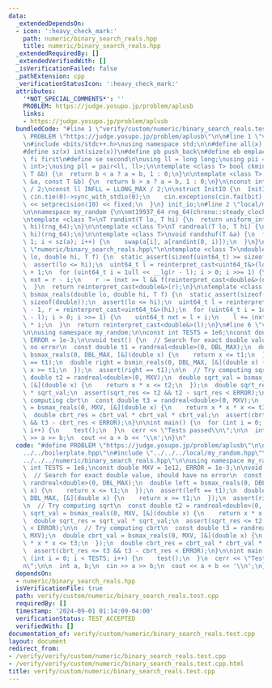 ```yaml
---
data:
  _extendedDependsOn:
  - icon: ':heavy_check_mark:'
    path: numeric/binary_search_reals.hpp
    title: numeric/binary_search_reals.hpp
  _extendedRequiredBy: []
  _extendedVerifiedWith: []
  _isVerificationFailed: false
  _pathExtension: cpp
  _verificationStatusIcon: ':heavy_check_mark:'
  attributes:
    '*NOT_SPECIAL_COMMENTS*': ''
    PROBLEM: https://judge.yosupo.jp/problem/aplusb
    links:
    - https://judge.yosupo.jp/problem/aplusb
  bundledCode: "#line 1 \"verify/custom/numeric/binary_search_reals.test.cpp\"\n#define\
    \ PROBLEM \"https://judge.yosupo.jp/problem/aplusb\"\n\n#line 1 \"verify/boilerplate.hpp\"\
    \n#include <bits/stdc++.h>\nusing namespace std;\n\n#define all(x) begin(x), end(x)\n\
    #define sz(x) int(size(x))\n#define pb push_back\n#define eb emplace_back\n#define\
    \ fi first\n#define se second\n\nusing ll = long long;\nusing pii = pair<int,\
    \ int>;\nusing pll = pair<ll, ll>;\n\ntemplate <class T> bool ckmin(T &a, const\
    \ T &b) {\n  return b < a ? a = b, 1 : 0;\n}\n\ntemplate <class T> bool ckmax(T\
    \ &a, const T &b) {\n  return b > a ? a = b, 1 : 0;\n}\n\nconst int INF = INT_MAX\
    \ / 2;\nconst ll INFLL = LLONG_MAX / 2;\n\nstruct InitIO {\n  InitIO() {\n   \
    \ cin.tie(0)->sync_with_stdio(0);\n    cin.exceptions(cin.failbit);\n    cout\
    \ << setprecision(10) << fixed;\n  }\n} init_io;\n#line 2 \"local/my_random.hpp\"\
    \n\nnamespace my_random {\n\nmt19937_64 rng_64(chrono::steady_clock::now().time_since_epoch().count());\n\
    \ntemplate <class T>\nT randint(T lo, T hi) {\n  return uniform_int_distribution<T>(lo,\
    \ hi)(rng_64);\n}\n\ntemplate <class T>\nT randreal(T lo, T hi) {\n  return uniform_real_distribution<T>(lo,\
    \ hi)(rng_64);\n}\n\ntemplate <class T>\nvoid randshuf(T &a) {\n  for (int i =\
    \ 1; i < sz(a); i++) {\n    swap(a[i], a[randint(0, i)]);\n  }\n}\n};\n#line 2\
    \ \"numeric/binary_search_reals.hpp\"\n\ntemplate <class T>\ndouble bsmin_reals(double\
    \ lo, double hi, T f) {\n  static_assert(sizeof(uint64_t) >= sizeof(double));\n\
    \  assert(lo <= hi);\n  uint64_t l = reinterpret_cast<uint64_t&>(lo), r = reinterpret_cast<uint64_t&>(hi)\
    \ + 1;\n  for (uint64_t i = 1ull << __lg(r - l); i > 0; i >>= 1) {\n    uint64_t\
    \ nxt = r - i;\n    r -= (nxt >= l && f(reinterpret_cast<double&>(nxt))) * i;\n\
    \  }\n  return reinterpret_cast<double&>(r);\n}\n\ntemplate <class T>\ndouble\
    \ bsmax_reals(double lo, double hi, T f) {\n  static_assert(sizeof(uint64_t) >=\
    \ sizeof(double));\n  assert(lo <= hi);\n  uint64_t l = reinterpret_cast<uint64_t&>(lo)\
    \ - 1, r = reinterpret_cast<uint64_t&>(hi);\n  for (uint64_t i = 1ull << __lg(r\
    \ - l); i > 0; i >>= 1) {\n    uint64_t nxt = l + i;\n    l += (nxt <= r && f(reinterpret_cast<double&>(nxt)))\
    \ * i;\n  }\n  return reinterpret_cast<double&>(l);\n}\n#line 6 \"verify/custom/numeric/binary_search_reals.test.cpp\"\
    \n\nusing namespace my_random;\n\nconst int TESTS = 1e6;\nconst double MXV = 1e12,\
    \ ERROR = 1e-3;\n\nvoid test() {\n  // Search for exact double value, should have\
    \ no error\n  const double t1 = randreal<double>(0, DBL_MAX);\n  double left =\
    \ bsmax_reals(0, DBL_MAX, [&](double x) {\n    return x <= t1;\n  });\n  assert(left\
    \ == t1);\n  double right = bsmin_reals(0, DBL_MAX, [&](double x) {\n    return\
    \ x >= t1;\n  });\n  assert(right == t1);\n\n  // Try computing sqrt\n  const\
    \ double t2 = randreal<double>(0, MXV);\n  double sqrt_val = bsmax_reals(0, MXV,\
    \ [&](double x) {\n    return x * x <= t2;\n  });\n  double sqrt_res = sqrt_val\
    \ * sqrt_val;\n  assert(sqrt_res <= t2 && t2 - sqrt_res < ERROR);\n\n  // Try\
    \ computing cbrt\n  const double t3 = randreal<double>(0, MXV);\n  double cbrt_val\
    \ = bsmax_reals(0, MXV, [&](double x) {\n    return x * x * x <= t3;\n  });\n\
    \  double cbrt_res = cbrt_val * cbrt_val * cbrt_val;\n  assert(cbrt_res <= t3\
    \ && t3 - cbrt_res < ERROR);\n}\n\nint main() {\n  for (int i = 0; i < TESTS;\
    \ i++) {\n    test();\n  }\n  cerr << \"Tests passed\\n\";\n\n  int a, b;\n  cin\
    \ >> a >> b;\n  cout << a + b << '\\n';\n}\n"
  code: "#define PROBLEM \"https://judge.yosupo.jp/problem/aplusb\"\n\n#include \"\
    ../../boilerplate.hpp\"\n#include \"../../../local/my_random.hpp\"\n#include \"\
    ../../../numeric/binary_search_reals.hpp\"\n\nusing namespace my_random;\n\nconst\
    \ int TESTS = 1e6;\nconst double MXV = 1e12, ERROR = 1e-3;\n\nvoid test() {\n\
    \  // Search for exact double value, should have no error\n  const double t1 =\
    \ randreal<double>(0, DBL_MAX);\n  double left = bsmax_reals(0, DBL_MAX, [&](double\
    \ x) {\n    return x <= t1;\n  });\n  assert(left == t1);\n  double right = bsmin_reals(0,\
    \ DBL_MAX, [&](double x) {\n    return x >= t1;\n  });\n  assert(right == t1);\n\
    \n  // Try computing sqrt\n  const double t2 = randreal<double>(0, MXV);\n  double\
    \ sqrt_val = bsmax_reals(0, MXV, [&](double x) {\n    return x * x <= t2;\n  });\n\
    \  double sqrt_res = sqrt_val * sqrt_val;\n  assert(sqrt_res <= t2 && t2 - sqrt_res\
    \ < ERROR);\n\n  // Try computing cbrt\n  const double t3 = randreal<double>(0,\
    \ MXV);\n  double cbrt_val = bsmax_reals(0, MXV, [&](double x) {\n    return x\
    \ * x * x <= t3;\n  });\n  double cbrt_res = cbrt_val * cbrt_val * cbrt_val;\n\
    \  assert(cbrt_res <= t3 && t3 - cbrt_res < ERROR);\n}\n\nint main() {\n  for\
    \ (int i = 0; i < TESTS; i++) {\n    test();\n  }\n  cerr << \"Tests passed\\\
    n\";\n\n  int a, b;\n  cin >> a >> b;\n  cout << a + b << '\\n';\n}"
  dependsOn:
  - numeric/binary_search_reals.hpp
  isVerificationFile: true
  path: verify/custom/numeric/binary_search_reals.test.cpp
  requiredBy: []
  timestamp: '2024-09-01 01:14:09-04:00'
  verificationStatus: TEST_ACCEPTED
  verifiedWith: []
documentation_of: verify/custom/numeric/binary_search_reals.test.cpp
layout: document
redirect_from:
- /verify/verify/custom/numeric/binary_search_reals.test.cpp
- /verify/verify/custom/numeric/binary_search_reals.test.cpp.html
title: verify/custom/numeric/binary_search_reals.test.cpp
---
```

